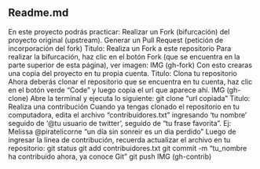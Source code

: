 Readme.md
--------------------

En este proyecto podrás practicar:
Realizar un Fork (bifurcación) del proyecto original (upstream).
Generar un Pull Request (petición de incorporación del fork)
Titulo: Realiza un Fork a este repositorio
Para realizar la bifurcación, haz clic en el botón Fork (que se encuentra en la parte superior de esta página), ver imagen:
IMG (gh-fork)
Con esto crearas una copia del proyecto en tu propia cuenta.
Titulo: Clona tu repositorio
Ahora deberás clonar el repositorio que se encuentra en tu cuenta, haz clic en el botón verde “Code” y luego copia el url que aparece ahí.
IMG (gh-clone)
Abre la terminal y ejecuta lo siguiente:
git clone “url copiada”
Titulo: Realiza una contribución
Cuando ya tengas clonado el repositorio en tu computadora, edita el archivo “contribuidores.txt” ingresando ‘tu nombre’ seguido de ‘@tu usuario de twitter’, seguido de “tu frase favorita”.
Ej: 
Melissa @piratelicorne “un día sin sonreir es un dia perdido”
Luego de ingresar la línea de contribución, recuerda actualizar el archivo en tu repositorio:
git status
git add contribuidores.txt
git commit -m “tu_nombre ha contribuido ahora, ya conoce Git”
git push
IMG (gh-contrib)

